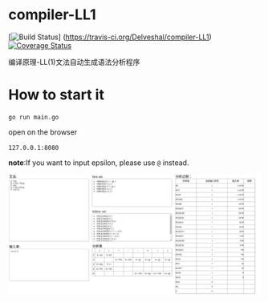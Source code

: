 # compiler-LL1
[![Build Status](https://travis-ci.org/Delveshal/compiler-LL1.svg?branch=master)]
(https://travis-ci.org/Delveshal/compiler-LL1)
[![Coverage Status](https://coveralls.io/repos/github/Delveshal/compiler-LL1/badge.svg?branch=master)](https://coveralls.io/github/Delveshal/compiler-LL1?branch=master)

编译原理-LL(1)文法自动生成语法分析程序

# How to start it

```
go run main.go
```

open on the browser
```
127.0.0.1:8080
```

**note**:If you want to input epsilon, please use `@` instead.

![example.png](LL(1).png)
